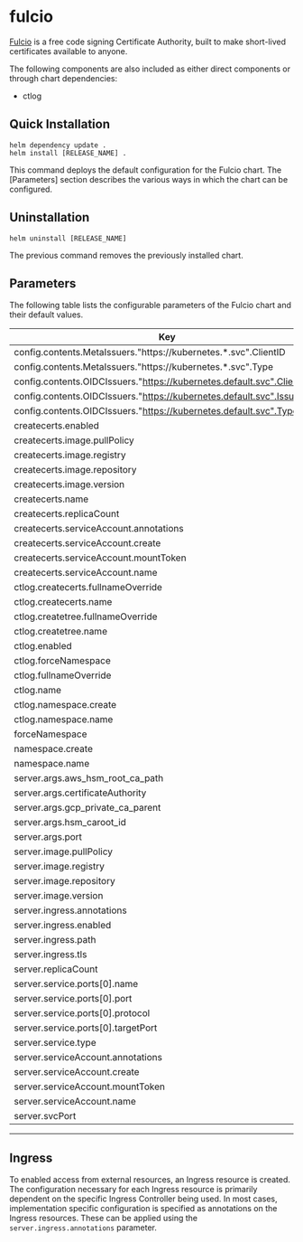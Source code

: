 # fulcio

[Fulcio](https://docs.sigstore.dev/fulcio/overview/) is a free code signing Certificate Authority, built to make short-lived certificates available to anyone.

The following components are also included as either direct components or through chart dependencies:

* ctlog

## Quick Installation

```shell
helm dependency update .
helm install [RELEASE_NAME] .
```

This command deploys the default configuration for the Fulcio chart. The [Parameters] section describes the various ways in which the chart can be configured.

## Uninstallation

```shell
helm uninstall [RELEASE_NAME]
```

The previous command removes the previously installed chart.

## Parameters

The following table lists the configurable parameters of the Fulcio chart and their default values.

| Key | Type | Default | Description |
|-----|------|---------|-------------|
| config.contents.MetaIssuers."https://kubernetes.*.svc".ClientID | string | `"sigstore"` |  |
| config.contents.MetaIssuers."https://kubernetes.*.svc".Type | string | `"kubernetes"` |  |
| config.contents.OIDCIssuers."https://kubernetes.default.svc".ClientID | string | `"sigstore"` |  |
| config.contents.OIDCIssuers."https://kubernetes.default.svc".IssuerURL | string | `"https://kubernetes.default.svc"` |  |
| config.contents.OIDCIssuers."https://kubernetes.default.svc".Type | string | `"kubernetes"` |  |
| createcerts.enabled | bool | `true` |  |
| createcerts.image.pullPolicy | string | `"IfNotPresent"` |  |
| createcerts.image.registry | string | `"ghcr.io"` |  |
| createcerts.image.repository | string | `"vaikas/createcerts"` |  |
| createcerts.image.version | string | `"sha256:db84952d3425ca6acb66a4843b2ad30f1982e460037c17030b850275d6d8b338"` |  |
| createcerts.name | string | `"createcerts"` |  |
| createcerts.replicaCount | int | `1` |  |
| createcerts.serviceAccount.annotations | object | `{}` |  |
| createcerts.serviceAccount.create | bool | `true` |  |
| createcerts.serviceAccount.mountToken | bool | `true` |  |
| createcerts.serviceAccount.name | string | `nil` |  |
| ctlog.createcerts.fullnameOverride | string | `"ctlog-createcerts"` |  |
| ctlog.createcerts.name | string | `"ctlog-createcerts"` |  |
| ctlog.createtree.fullnameOverride | string | `"ctlog-createtree"` |  |
| ctlog.createtree.name | string | `"ctlog-createtree"` |  |
| ctlog.enabled | bool | `true` |  |
| ctlog.forceNamespace | string | `"ctlog-system"` |  |
| ctlog.fullnameOverride | string | `"ctlog"` |  |
| ctlog.name | string | `"ctlog"` |  |
| ctlog.namespace.create | bool | `true` |  |
| ctlog.namespace.name | string | `"ctlog-system"` |  |
| forceNamespace | string | `nil` |  |
| namespace.create | bool | `false` |  |
| namespace.name | string | `"fulcio-system"` |  |
| server.args.aws_hsm_root_ca_path | string | `nil` |  |
| server.args.certificateAuthority | string | `"fileca"` |  |
| server.args.gcp_private_ca_parent | string | `"projects/test/locations/us-east1/caPools/test"` |  |
| server.args.hsm_caroot_id | string | `nil` |  |
| server.args.port | int | `5555` |  |
| server.image.pullPolicy | string | `"IfNotPresent"` |  |
| server.image.registry | string | `"gcr.io"` |  |
| server.image.repository | string | `"projectsigstore/fulcio"` |  |
| server.image.version | string | `"sha256:66870bd6b111f3c5478703a8fb31c062003f0127b2c2c5e49ccd82abc4ec7841"` |  |
| server.ingress.annotations | object | `{}` |  |
| server.ingress.enabled | bool | `true` |  |
| server.ingress.path | string | `"/"` |  |
| server.ingress.tls | object | `{}` |  |
| server.replicaCount | int | `1` |  |
| server.service.ports[0].name | string | `"80-tcp"` |  |
| server.service.ports[0].port | int | `80` |  |
| server.service.ports[0].protocol | string | `"TCP"` |  |
| server.service.ports[0].targetPort | int | `5555` |  |
| server.service.type | string | `"ClusterIP"` |  |
| server.serviceAccount.annotations | object | `{}` |  |
| server.serviceAccount.create | bool | `true` |  |
| server.serviceAccount.mountToken | bool | `true` |  |
| server.serviceAccount.name | string | `nil` |  |
| server.svcPort | int | `80` |  |

----------------------------------------------

## Ingress

To enabled access from external resources, an Ingress resource is created. The configuration necessary for each Ingress resource is primarily dependent on the specific Ingress Controller being used. In most cases, implementation specific configuration is specified as annotations on the Ingress resources. These can be applied using the `server.ingress.annotations` parameter.
